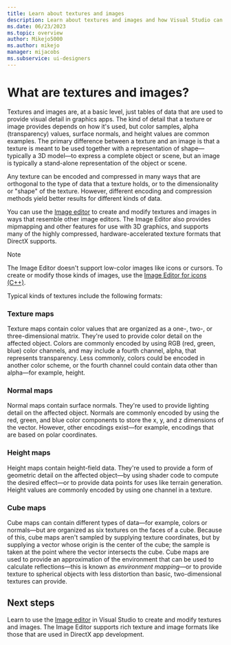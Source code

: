```yaml
---
title: Learn about textures and images
description: Learn about textures and images and how Visual Studio can help you create and modify them in formats like those that are used in DirectX app development.
ms.date: 06/23/2023
ms.topic: overview
author: Mikejo5000
ms.author: mikejo
manager: mijacobs
ms.subservice: ui-designers
---
```

# What are textures and images?

Textures and images are, at a basic level, just tables of data that are used to provide visual detail in graphics apps. The kind of detail that a texture or image provides depends on how it's used, but color samples, alpha (transparency) values, surface normals, and height values are common examples. The primary difference between a texture and an image is that a texture is meant to be used together with a representation of shape—typically a 3D model—to express a complete object or scene, but an image is typically a stand-alone representation of the object or scene.

Any texture can be encoded and compressed in many ways that are orthogonal to the type of data that a texture holds, or to the dimensionality or "shape" of the texture. However, different encoding and compression methods yield better results for different kinds of data.

You can use the [Image editor](image-editor.md) to create and modify textures and images in ways that resemble other image editors. The Image Editor also provides mipmapping and other features for use with 3D graphics, and supports many of the highly compressed, hardware-accelerated texture formats that DirectX supports.

> [!NOTE]
> The Image Editor doesn't support low-color images like icons or cursors. To create or modify those kinds of images, use the [Image Editor for icons (C++)](/cpp/windows/image-editor-for-icons).

Typical kinds of textures include the following formats:

### Texture maps

Texture maps contain color values that are organized as a one-, two-, or three-dimensional matrix. They're used to provide color detail on the affected object. Colors are commonly encoded by using RGB (red, green, blue) color channels, and may include a fourth channel, alpha, that represents transparency. Less commonly, colors could be encoded in another color scheme, or the fourth channel could contain data other than alpha—for example, height.

### Normal maps

Normal maps contain surface normals. They're used to provide lighting detail on the affected object. Normals are commonly encoded by using the red, green, and blue color components to store the x, y, and z dimensions of the vector. However, other encodings exist—for example, encodings that are based on polar coordinates.

### Height maps

Height maps contain height-field data. They're used to provide a form of geometric detail on the affected object—by using shader code to compute the desired effect—or to provide data points for uses like terrain generation. Height values are commonly encoded by using one channel in a texture.

### Cube maps

Cube maps can contain different types of data—for example, colors or normals—but are organized as six textures on the faces of a cube. Because of this, cube maps aren't sampled by supplying texture coordinates, but by supplying a vector whose origin is the center of the cube; the sample is taken at the point where the vector intersects the cube. Cube maps are used to provide an approximation of the environment that can be used to calculate reflections—this is known as *environment mapping*—or to provide texture to spherical objects with less distortion than basic, two-dimensional textures can provide.

## Next steps

Learn to use the [Image editor](image-editor.md) in Visual Studio to create and modify textures and images. The Image Editor supports rich texture and image formats like those that are used in DirectX app development.